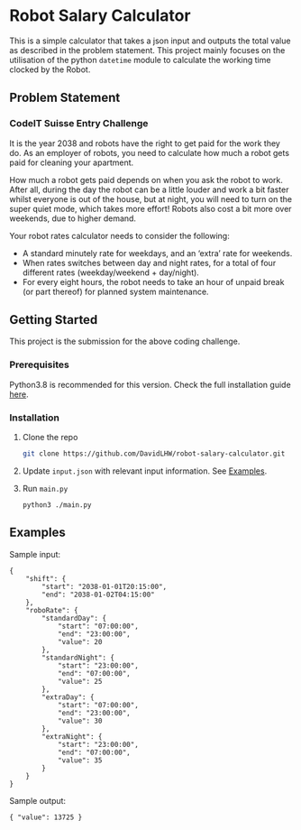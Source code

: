 # Robot Salary Calculator

This is a simple calculator that takes a json input and outputs the total value as described in the problem statement. This project mainly focuses on the utilisation of the python `datetime` module to calculate the working time clocked by the Robot.


## Problem Statement

### CodeIT Suisse Entry Challenge
It is the year 2038 and robots have the right to get paid for the work they do. As an employer of robots, you need to calculate how much a robot gets paid for cleaning your apartment.

How much a robot gets paid depends on when you ask the robot to work. After all, during the day the robot can be a little louder and work a bit faster whilst everyone is out of the house, but at night, you will need to turn on the super quiet mode, which takes more effort! Robots also cost a bit more over weekends, due to higher demand.

Your robot rates calculator needs to consider the following:
- A standard minutely rate for weekdays, and an ‘extra’ rate for weekends.
- When rates switches between day and night rates, for a total of four different rates (weekday/weekend + day/night).
- For every eight hours, the robot needs to take an hour of unpaid break (or part thereof) for planned system maintenance.

<!-- GETTING STARTED -->
## Getting Started

This project is the submission for the above coding challenge.

### Prerequisites

Python3.8 is recommended for this version. Check the full installation guide <a href="https://docs.python.org/3/using/windows.html">here</a>.
  
### Installation

1. Clone the repo
   ```sh
   git clone https://github.com/DavidLHW/robot-salary-calculator.git
   ```
   
2. Update `input.json` with relevant input information. See <a href="#examples">Examples</a>.

4. Run `main.py`
   ```
   python3 ./main.py
   ```

<!-- EXAMPLES -->
## Examples

Sample input:
```
{
	"shift": {
		"start": "2038-01-01T20:15:00",
		"end": "2038-01-02T04:15:00"
	},
	"roboRate": {
		"standardDay": {
			"start": "07:00:00",
			"end": "23:00:00",
			"value": 20
		},
		"standardNight": {
			"start": "23:00:00",
			"end": "07:00:00",
			"value": 25
		},
		"extraDay": {
			"start": "07:00:00",
			"end": "23:00:00",
			"value": 30
		},
		"extraNight": {
			"start": "23:00:00",
			"end": "07:00:00",
			"value": 35
		}
	}
}
```


Sample output:
```
{ "value": 13725 }
```
